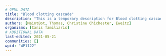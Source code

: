 ```yaml
---
# GPML DATA
title: "Blood clotting cascade"
description: "This is a temporary description for Blood clotting cascade"
authors: [MaintBot, Thomas, Christine Chichester, Eweitz]
organisms: [Canis familiaris]
# ADDITIONAL DATA
last-edited: 2021-05-21
communities: []
wpid: "WP1122"
---
```

